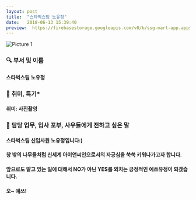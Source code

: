 ```yaml
---
layout: post
title:  "스타벅스팀 노유정"
date:   2018-06-13 15:39:40
preview:  https://firebasestorage.googleapis.com/v0/b/ssg-mart-app.appspot.com/o/%EB%8F%99%EA%B8%B0%EC%82%AC%EC%A7%84%2F191913.jpg?alt=media&token=1520b8bf-c8dd-48e2-9147-507ca9cc543d
---
```


![Picture 1](https://firebasestorage.googleapis.com/v0/b/ssg-mart-app.appspot.com/o/%EC%85%80%EC%B9%B4%2F%EC%9C%A0%EC%A0%95.jpg?alt=media&token=97735d4e-5dd3-432a-bb1b-12f107e9ff3f)


### 🔍 **부서 및 이름**

  #### 스타벅스팀 노유정  

### 🔔 **취미, 특기***

  #### 취미: 사진촬영

### 🔔 **담당 업무, 입사 포부, 사우들에게 전하고 싶은 말**

  #### 스타벅스팀 신입사원 노유정입니다:)

  #### 창 밖의 나무들처럼 신세계 아이앤씨인으로서의 자긍심을 쑥쑥 키워나가고자 합니다.

  #### 앞으로도  맡고 있는 일에 대해서 NO가 아닌 YES를 외치는 긍정적인 예쓰유정이 되겠습니다.

  #### 오~ 예쓰!